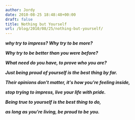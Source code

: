 ```yaml
---
author: Jordy
date: 2010-08-25 18:48:48+00:00
draft: false
title: Nothing but Yourself
url: /blog/2010/08/25/nothing-but-yourself/
---
```


**_why try to impress? Why try to be more?_**

**_Why try to be better than you were before?_**

**_What need do you have, to prove who you are?_**

**_Just being proud of yourself is the best thing by far._**

**_Their opinions don't matter, it's how you're feeling inside,_**

**_stop trying to impress, live your life with pride._**

**_Being true to yourself is the best thing to do,_**

**_as long as you're living, be proud to be you._**
